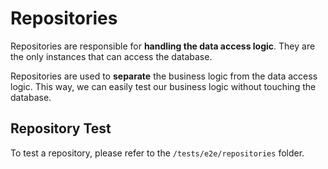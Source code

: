 # Repositories

Repositories are responsible for **handling the data access logic**. They are the only instances that can access the database.

Repositories are used to **separate** the business logic from the data access logic. This way, we can easily test our business logic without touching the database.

## Repository Test

To test a repository, please refer to the `/tests/e2e/repositories` folder.
